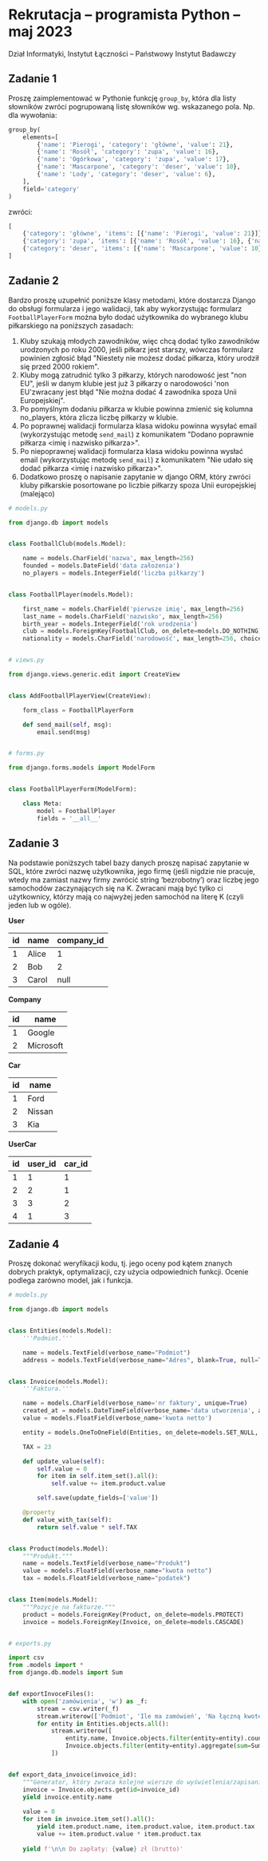 # Rekrutacja – programista Python – maj 2023
 
Dział Informatyki, Instytut Łączności – Państwowy Instytut Badawczy

## Zadanie 1

Proszę zaimplementować w Pythonie funkcję `group_by`, która dla listy słowników zwróci pogrupowaną listę słowników wg. wskazanego pola.
Np. dla wywołania:
```python
group_by(
    elements=[
        {'name': 'Pierogi', 'category': 'główne', 'value': 21}, 
        {'name': 'Rosół', 'category': 'zupa', 'value': 16}, 
        {'name': 'Ogórkowa', 'category': 'zupa', 'value': 17}, 
        {'name': 'Mascarpone', 'category': 'deser', 'value': 10}, 
        {'name': 'Lody', 'category': 'deser', 'value': 6}, 
    ],
    field='category'
)
```
zwróci:
```python
[
    {'category': 'główne', 'items': [{'name': 'Pierogi', 'value': 21}]},
    {'category': 'zupa', 'items': [{'name': 'Rosół', 'value': 16}, {'name': 'Ogórkowa', 'value': 17}]},
    {'category': 'deser', 'items': [{'name': 'Mascarpone', 'value': 10}, {'name': 'Lody', 'value': 6}]},
]

```

## Zadanie 2

Bardzo proszę uzupełnić poniższe klasy metodami, które dostarcza Django do obsługi formularza i jego walidacji, tak aby wykorzystując formularz
`FootballPlayerForm` można było dodać użytkownika do wybranego klubu piłkarskiego na poniższych zasadach:

1. Kluby szukają młodych zawodników, więc chcą dodać tylko zawodników urodzonych po roku 2000, jeśli piłkarz jest starszy, wówczas formularz powinien zgłosić błąd "Niestety nie możesz dodać piłkarza, który urodził się przed 2000 rokiem".
2. Kluby mogą zatrudnić tylko 3 piłkarzy, których narodowość jest "non EU", jeśli w danym klubie jest już 3 piłkarzy o narodowości 'non EU'zwracany jest błąd "Nie można dodać 4 zawodnika spoza Unii Europejskiej".
3. Po pomyślnym dodaniu piłkarza w klubie powinna zmienić się kolumna no_players, która zlicza liczbę piłkarzy w klubie.
4. Po poprawnej walidacji formularza klasa widoku powinna wysyłać email (wykorzystując metodę `send_mail`) z komunikatem "Dodano poprawnie piłkarza <imię i nazwisko piłkarza>".
5. Po niepoprawnej walidacji formularza klasa widoku powinna wysłać email (wykorzystując metodę `send_mail`) z komunikatem "Nie udało się dodać piłkarza <imię i nazwisko piłkarza>".
6. Dodatkowo proszę o napisanie zapytanie w django ORM, który zwróci kluby piłkarskie posortowane po liczbie piłkarzy spoza Unii europejskiej (malejąco)

```python
# models.py

from django.db import models


class FootballClub(models.Model):

    name = models.CharField('nazwa', max_length=256)
    founded = models.DateField('data założenia')
    no_players = models.IntegerField('liczba piłkarzy')


class FootballPlayer(models.Model):

    first_name = models.CharField('pierwsze imię', max_length=256)
    last_name = models.CharField('nazwisko', max_length=256)
    birth_year = models.IntegerField('rok urodzenia')
    club = models.ForeignKey(FootballClub, on_delete=models.DO_NOTHING)
    nationality = models.CharField('narodowość', max_length=256, choices=['EU', 'non EU'])


# views.py

from django.views.generic.edit import CreateView


class AddFootballPlayerView(CreateView):

    form_class = FootballPlayerForm

    def send_mail(self, msg):
        email.send(msg)


# forms.py

from django.forms.models import ModelForm


class FootballPlayerForm(ModelForm):

    class Meta:
        model = FootballPlayer
        fields = '__all__'
```

## Zadanie 3

Na podstawie poniższych tabel bazy danych proszę napisać zapytanie w SQL, które zwróci 
nazwę użytkownika, jego firmę (jeśli nigdzie nie pracuje, wtedy ma zamiast nazwy 
firmy zwrócić string ‘bezrobotny’) oraz liczbę jego samochodów zaczynających się na 
K. Zwracani mają być tylko ci użytkownicy, którzy mają co najwyżej jeden samochód 
na literę K (czyli jeden lub w ogóle).

**User**

| id | name   | company_id |
|----|--------|------------|
| 1  | Alice  | 1          |
| 2  | Bob    | 2          |
| 3  | Carol  | null       |

**Company**

| id | name      |
|----|-----------|
| 1  | Google    |
| 2  | Microsoft |

**Car**

| id | name   |
|----|--------|
| 1  | Ford   |
| 2  | Nissan |
| 3  | Kia    |

**UserCar**

| id | user_id | car_id |
|----|---------|--------|
| 1  | 1       | 1      |
| 2  | 2       | 1      |
| 3  | 3       | 2      |
| 4  | 1       | 3      |

## Zadanie 4

Proszę dokonać weryfikacji kodu, tj. jego oceny pod kątem znanych dobrych praktyk, optymalizacji, czy użycia odpowiednich funkcji.
Ocenie podlega zarówno model, jak i funkcja.

```python
# models.py

from django.db import models


class Entities(models.Model):
    '''Podmiot.'''

    name = models.TextField(verbose_name="Podmiot")
    address = models.TextField(verbose_name="Adres", blank=True, null=True)


class Invoice(models.Model):
    '''Faktura.'''

    name = models.CharField(verbose_name='nr faktury', unique=True)
    created_at = models.DateTimeField(verbose_name='data utworzenia', auto_now_add=True)
    value = models.FloatField(verbose_name='kwota netto')

    entity = models.OneToOneField(Entities, on_delete=models.SET_NULL, null=True, blank=True)

    TAX = 23

    def update_value(self):
        self.value = 0
        for item in self.item_set().all():
            self.value += item.product.value

        self.save(update_fields=['value'])

    @property
    def value_with_tax(self):
        return self.value * self.TAX


class Product(models.Model):
    """Produkt."""
    name = models.TextField(verbose_name="Produkt")
    value = models.FloatField(verbose_name="kwota netto")
    tax = models.FloatField(verbose_name="podatek")


class Item(models.Model):
    """Pozycje na fakturze."""
    product = models.ForeignKey(Product, on_delete=models.PROTECT)
    invoice = models.ForeignKey(Invoice, on_delete=models.CASCADE)


# exports.py

import csv
from .models import *
from django.db.models import Sum


def exportInvoceFiles():
    with open('zamówienia', 'w') as _f:
        stream = csv.writer(_f)
        stream.writerow(['Podmiot', 'Ile ma zamówień', 'Na łączną kwotę'])
        for entity in Entities.objects.all():
            stream.writerow([
                entity.name, Invoice.objects.filter(entity=entity).count(),
                Invoice.objects.filter(entity=entity).aggregate(sum=Sum('value'))['sum'] * Invoice.TAX
            ])


def export_data_invoice(invoice_id):
    """Generator, który zwraca kolejne wiersze do wyświetlenia/zapisania do pliku."""
    invoice = Invoice.objects.get(id=invoice_id)
    yield invoice.entity.name
    
    value = 0
    for item in invoice.item_set().all():
        yield item.product.name, item.product.value, item.product.tax
        value += item.product.value * item.product.tax
    
    yield f'\n\n Do zapłaty: {value} zł (brutto)'
```